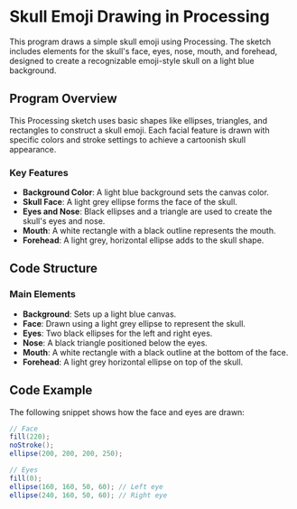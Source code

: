 # Skull Emoji Drawing in Processing

This program draws a simple skull emoji using Processing. The sketch includes elements for the skull's face, eyes, nose, mouth, and forehead, designed to create a recognizable emoji-style skull on a light blue background.

## Program Overview

This Processing sketch uses basic shapes like ellipses, triangles, and rectangles to construct a skull emoji. Each facial feature is drawn with specific colors and stroke settings to achieve a cartoonish skull appearance.

### Key Features

- **Background Color**: A light blue background sets the canvas color.
- **Skull Face**: A light grey ellipse forms the face of the skull.
- **Eyes and Nose**: Black ellipses and a triangle are used to create the skull's eyes and nose.
- **Mouth**: A white rectangle with a black outline represents the mouth.
- **Forehead**: A light grey, horizontal ellipse adds to the skull shape.

## Code Structure

### Main Elements

- **Background**: Sets up a light blue canvas.
- **Face**: Drawn using a light grey ellipse to represent the skull.
- **Eyes**: Two black ellipses for the left and right eyes.
- **Nose**: A black triangle positioned below the eyes.
- **Mouth**: A white rectangle with a black outline at the bottom of the face.
- **Forehead**: A light grey horizontal ellipse on top of the skull.

## Code Example

The following snippet shows how the face and eyes are drawn:

```java
// Face
fill(220);
noStroke();
ellipse(200, 200, 200, 250);

// Eyes
fill(0);
ellipse(160, 160, 50, 60); // Left eye
ellipse(240, 160, 50, 60); // Right eye
